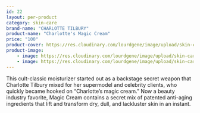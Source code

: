 ```yaml
---
id: 22
layout: per-product
category: skin-care
brand-name: "CHARLOTTE TILBURY"
product-name: "Charlotte's Magic Cream"
price: "100"
product-cover: https://res.cloudinary.com/lourdgene/image/upload/skin-care/magic-cream.jpg
product-image:
    - image: https://res.cloudinary.com/lourdgene/image/upload/skin-care/magic-cream.jpg
    - image: https://res.cloudinary.com/lourdgene/image/upload/skin-care/magic-cream-shade.jpg
---
```

This cult-classic moisturizer started out as a backstage secret weapon that Charlotte Tilbury mixed for her supermodel and celebrity clients, who quickly became hooked on “Charlotte’s magic cream.” Now a beauty industry favorite, Magic Cream contains a secret mix of patented anti-aging ingredients that lift and transform dry, dull, and lackluster skin in an instant.

